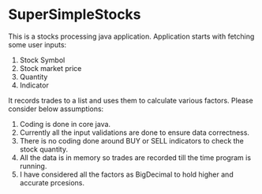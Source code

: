 # SuperSimpleStocks

This is a stocks processing java application.
Application starts with fetching some user inputs:
1) Stock Symbol
2) Stock market price
3) Quantity
4) Indicator

It records trades to a list and uses them to calculate various factors. Please consider below assumptions:

1) Coding is done in core java.
2) Currently all the input validations are done to ensure data correctness.
3) There is no coding done around BUY or SELL indicators to check the stock quantity.
4) All the data is in memory so trades are recorded till the time program is running.
5) I have considered all the factors as BigDecimal to hold higher and accurate prcesions.

